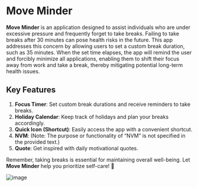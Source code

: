 # Move Minder

**Move Minder**  is an application designed to assist individuals who are under excessive pressure and frequently forget to take breaks. Failing to take breaks after 30 minutes can pose health risks in the future. This app addresses this concern by allowing users to set a custom break duration, such as 35 minutes. When the set time elapses, the app will remind the user and forcibly minimize all applications, enabling them to shift their focus away from work and take a break, thereby mitigating potential long-term health issues.

## Key Features

1.  **Focus Timer**: Set custom break durations and receive reminders to take breaks.
2.  **Holiday Calendar**: Keep track of holidays and plan your breaks accordingly.
3.  **Quick Icon (Shortcut)**: Easily access the app with a convenient shortcut.
4.  **NVM**: (Note: The purpose or functionality of “NVM” is not specified in the provided text.)
5.  **Quote**: Get inspired with daily motivational quotes.

Remember, taking breaks is essential for maintaining overall well-being. Let  **Move Minder**  help you prioritize self-care! 🌟

![image](https://github.com/tanvirs2/move-minder/assets/11763906/ae589a4c-af52-4855-afff-453e5a67a1f0)
